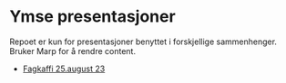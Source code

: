 # Ymse presentasjoner

Repoet er kun for presentasjoner benyttet i forskjellige sammenhenger.
Bruker Marp for å rendre content.

- [Fagkaffi 25.august 23](./cde/)
